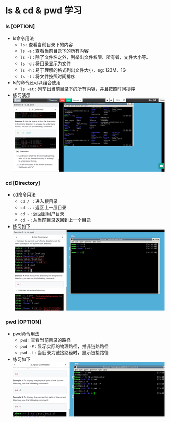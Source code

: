 # ls & cd & pwd 学习

### ls [OPTION]
* ls命令用法
  * ```ls``` : 查看当前目录下的内容
  * ```ls -a``` : 查看当前目录下的所有内容
  * ```ls -l``` : 除了文件名之外，列举出文件权限、所有者，文件大小等。
  * ```ls -d``` : 将目录显示为文件
  * ```ls -h``` : 易于理解的格式列出文件大小，eg: 123M、1G
  * ```ls -t``` : 将文件按照时间排序
* ls的命令还可以组合使用
  * ```ls -at``` : 列举出当前目录下的所有内容，并且按照时间排序
* 练习演示
  ![ls命令练习](../images/ls_exercise.png)

### cd [Directory]
* cd命令用法
  * ```cd / ``` : 进入根目录
  * ```cd ..``` : 返回上一层目录
  * ```cd ~```  : 返回到用户目录
  * ```cd -```  : 从当前目录返回到上一个目录
* 练习如下
  ![cd命令练习](../images/cd_exercise.png)

### pwd [OPTION]
* pwd命令用法
  * ```pwd```    : 查看当前目录的路径
  * ```pwd -P``` : 显示实际的物理路径，并非链路路径
  * ```pwd -L``` : 当目录为链接路径时，显示链接路径
* 练习如下
  ![pwd命令练习](../images/pwd_exercise.jpg)
